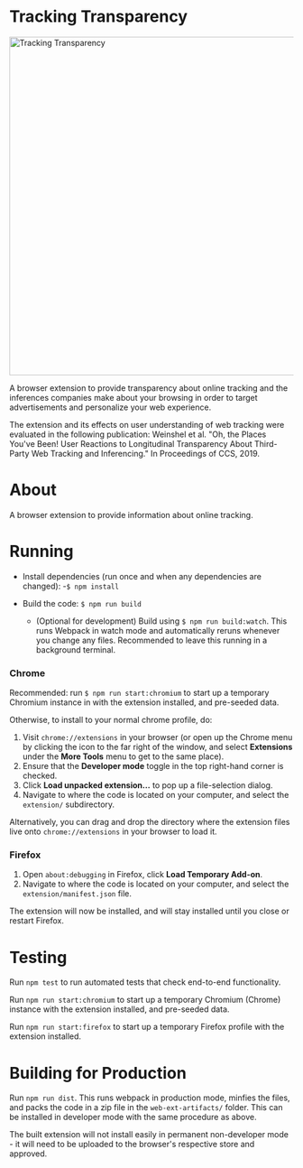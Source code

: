 # Tracking Transparency

<img src="https://super.cs.uchicago.edu/trackingtransparency/logos/window-rect.svg" alt="Tracking Transparency" width="600">


A browser extension to provide transparency about online tracking and the inferences companies make about your browsing in order to target advertisements and personalize your web experience.

The extension and its effects on user understanding of web tracking were evaluated in the following publication: Weinshel et al. "Oh, the Places You've Been! User Reactions to Longitudinal Transparency About Third-Party Web Tracking and Inferencing." In Proceedings of CCS, 2019.

<!-- TODO: include screenshot -->
<!-- ![screenshot](extension/icons/trackers.gif) -->

# About

A browser extension to provide information about online tracking.

# Running

- Install dependencies (run once and when any dependencies are changed):
  -`$ npm install`

- Build the code: `$ npm run build` 
    - (Optional for development) Build using `$ npm run build:watch`. This runs Webpack in watch mode and automatically reruns whenever you change any files. Recommended to leave this running in a background terminal.

### Chrome

Recommended: run `$ npm run start:chromium` to start up a temporary Chromium instance in with the extension installed, and pre-seeded data.

Otherwise, to install to your normal chrome profile, do:

1. Visit `chrome://extensions` in your browser \(or open up the Chrome menu by clicking the icon to the far right of the window, and select **Extensions** under the **More Tools** menu to get to the same place\).
2. Ensure that the **Developer mode** toggle in the top right-hand corner is checked.
3. Click **Load unpacked extension…** to pop up a file-selection dialog.
4. Navigate to where the code is located on your computer, and select the `extension/` subdirectory.

Alternatively, you can drag and drop the directory where the extension files live onto `chrome://extensions` in your browser to load it.

### Firefox

1. Open `about:debugging` in Firefox, click **Load Temporary Add-on**.
2. Navigate to where the code is located on your computer, and select the `extension/manifest.json` file.

The extension will now be installed, and will stay installed until you close or restart Firefox.

# Testing

Run `npm test` to run automated tests that check end-to-end functionality.

Run `npm run start:chromium` to start up a temporary Chromium (Chrome) instance with the extension installed, and pre-seeded data.

Run `npm run start:firefox` to start up a temporary Firefox profile with the extension installed.

# Building for Production

Run `npm run dist`. This runs webpack in production mode, minfies the files, and packs the code in a zip file in the `web-ext-artifacts/` folder. This can be installed in developer mode with the same procedure as above.

The built extension will not install easily in permanent non-developer mode - it will need to be uploaded to the browser's respective store and approved.
